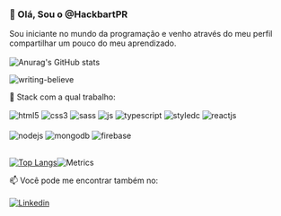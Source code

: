 ### 👋 Olá, Sou o @HackbartPR 
Sou iniciante no mundo da programação e venho através do meu perfil compartilhar um pouco do meu aprendizado.
<br><br>
![Anurag's GitHub stats](https://github-readme-stats.vercel.app/api?username=HackbartPR&show_icons=true)

![writing-believe](https://user-images.githubusercontent.com/95001642/179398712-525b7f42-5b1c-49fc-b0d4-adf7e20addb0.svg)


🌱 Stack com a qual trabalho:
<div style='display: inline_block'>
  <img align='center' alt='html5' src='https://img.shields.io/badge/HTML5-E34F26?style=for-the-badge&logo=html5&logoColor=white' />
  <img align='center' alt='css3' src='https://img.shields.io/badge/CSS3-1572B6?style=for-the-badge&logo=css3&logoColor=white' />
  <img align='center' alt='sass' src='https://img.shields.io/badge/SASS-hotpink.svg?style=for-the-badge&logo=SASS&logoColor=white' />  
  <img align='center' alt='js' src='https://img.shields.io/badge/JavaScript-F7DF1E?style=for-the-badge&logo=javascript&logoColor=black' />
  <img align='center' alt='typescript' src='https://img.shields.io/badge/typescript-%23007ACC.svg?style=for-the-badge&logo=typescript&logoColor=white' />
  <img align='center' alt='styledc' src='https://img.shields.io/badge/styled--components-DB7093?style=for-the-badge&logo=styled-components&logoColor=white' />
  <img align='center' alt='reactjs' src='https://img.shields.io/badge/react-%2320232a.svg?style=for-the-badge&logo=react&logoColor=%2361DAFB' />
  <br><br>
  <img align='center' alt='nodejs' src='https://img.shields.io/badge/Node.js-43853D?style=for-the-badge&logo=node.js&logoColor=white' />
  <img align='center' alt='mongodb' src='https://img.shields.io/badge/MongoDB-4EA94B?style=for-the-badge&logo=mongodb&logoColor=white' />
  <img align='center' alt='firebase' src='https://img.shields.io/badge/firebase-%23039BE5.svg?style=for-the-badge&logo=firebase' />
</div>
<br/>

[![Top Langs](https://github-readme-stats.vercel.app/api/top-langs/?username=HackbartPR&langs_count=10)](https://github.com/anuraghazra/github-readme-stats)![Metrics](https://metrics.lecoq.io/HackbartPR?template=classic&base.header=0&base.activity=0&base.community=0&base.repositories=0&isocalendar=1&isocalendar.duration=half-year&config.timezone=America%2FSao_Paulo)

📫 Você pode me encontrar também no: <br/><br/>
[![Linkedin](https://img.shields.io/badge/LinkedIn-0077B5?style=for-the-badge&logo=linkedin&logoColor=white)](https://linkedin.com/in/carlos-guilherme-hackbart)


<!---
HackbartPR/HackbartPR is a ✨ special ✨ repository because its `README.md` (this file) appears on your GitHub profile.
You can click the Preview link to take a look at your changes.
--->
